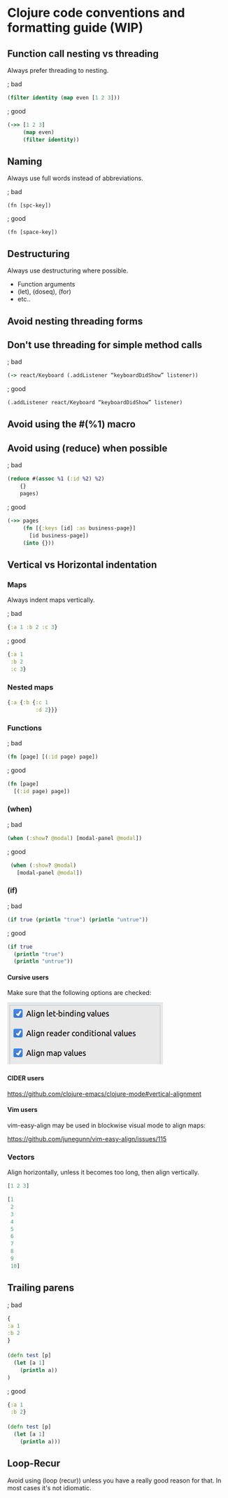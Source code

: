 # Clojure code conventions and formatting guide (WIP)

## Function call nesting vs threading

Always prefer threading to nesting.

; bad

```Clojure
(filter identity (map even [1 2 3]))
```

; good

```Clojure
(->> [1 2 3]
     (map even)
     (filter identity))
```

## Naming

Always use full words instead of abbreviations.

; bad

    (fn [spc-key])

; good

    (fn [space-key])

## Destructuring

Always use destructuring where possible.

* Function arguments
* (let), (doseq), (for)
* etc..

## Avoid nesting threading forms

## Don't use threading for simple method calls

; bad

```Clojure
(-> react/Keyboard (.addListener “keyboardDidShow” listener))
```

; good

```Clojure
(.addListener react/Keyboard “keyboardDidShow” listener)
```

## Avoid using the #(%1) macro

## Avoid using (reduce) when possible

; bad

```Clojure
(reduce #(assoc %1 (:id %2) %2)
    {}
    pages)
```

; good

```Clojure
(->> pages
     (fn [{:keys [id] :as business-page}]
       [id business-page])
     (into {}))
```

## Vertical vs Horizontal indentation 

### Maps

Always indent maps vertically.

; bad

```Clojure
{:a 1 :b 2 :c 3}
```

; good

```Clojure
{:a 1
 :b 2
 :c 3}
```

### Nested maps

```Clojure
{:a {:b {:c 1
         :d 2}}}
```

### Functions

; bad

```Clojure
(fn [page] [(:id page) page])
```

; good

```Clojure
(fn [page] 
  [(:id page) page])
```

### (when)

; bad

```Clojure
(when (:show? @modal) [modal-panel @modal])
```

; good

```Clojure
 (when (:show? @modal) 
   [modal-panel @modal])
```

### (if)

; bad

```Clojure
(if true (println "true") (println "untrue"))
```

; good

```Clojure
(if true
  (println "true") 
  (println "untrue"))
```

#### Cursive users

Make sure that the following options are checked:

![cursive-align-associative-forms](images/cursive-align-associative-forms.png)

#### CIDER users

https://github.com/clojure-emacs/clojure-mode#vertical-alignment

#### Vim users

vim-easy-align may be used in blockwise visual mode to align maps:

https://github.com/junegunn/vim-easy-align/issues/115

### Vectors

Align horizontally, unless it becomes too long, then align vertically.

```Clojure
[1 2 3]
```

```Clojure
[1
 2
 3
 4
 5
 6
 7
 8
 9
 10]
```

## Trailing parens

; bad

```Clojure
{
:a 1
:b 2
}
 
(defn test [p]
  (let [a 1]
    (println a))
)
```

; good

```Clojure
{:a 1
 :b 2}
 
(defn test [p]
  (let [a 1]
    (println a)))
```

## Loop-Recur

Avoid using (loop (recur)) unless you have a really good reason for that. In most cases it's not idiomatic.
